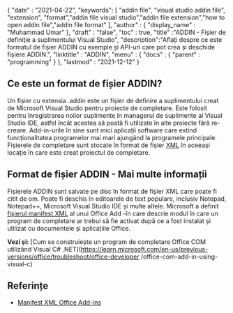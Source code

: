 {
  "date" : "2021-04-22",
  "keywords": [ "addin file", "visual studio addin file", "extension", "format","addin file visual studio","addin file extension","how to open addin file","addin file format" ],
  "author" : {
    "display_name" : "Muhammad Umar"
},
  "draft" : "false",
  "toc" : true,
  "title" :"ADDIN - Fișier de definiție a suplimentului Visual Studio",
  "description":"Aflați despre ce este formatul de fișier ADDIN cu exemple și API-uri care pot crea și deschide fișiere ADDIN.",
  "linktitle" : "ADDIN",
  "menu" : {
    "docs" : {
      "parent" : "programming"
}
},
  "lastmod" : "2021-12-12"
}

## Ce este un format de fișier ADDIN?

Un fișier cu extensia .addin este un fișier de definire a suplimentului creat de Microsoft Visual Studio pentru proiecte de completare. Este folosit pentru înregistrarea noilor suplimente în managerul de suplimente al Visual Studio IDE, astfel încât acestea să poată fi utilizate în alte proiecte fără re-creare. Add-in-urile în sine sunt mici aplicații software care extind funcționalitatea programelor mai mari ajungând la programele principale. Fișierele de completare sunt stocate în format de fișier [XML](/ro/web/xml/) în aceeași locație în care este creat proiectul de completare.

## Format de fișier ADDIN - Mai multe informații

Fișierele ADDIN sunt salvate pe disc în format de fișier XML care poate fi citit de om. Poate fi deschis în editoarele de text populare, inclusiv Notepad, Notepad++, Microsoft Visual Studio IDE și multe altele. Microsoft a definit [fișierul manifest XML](https://learn.microsoft.com/en-us/office/dev/add-ins/develop/add-in-manifests?tabs=tabid-1) al unui Office Add -în care descrie modul în care un program de completare ar trebui să fie activat după ce a fost instalat și utilizat cu documentele și aplicațiile Office.

**Vezi și:** [Cum se construiește un program de completare Office COM utilizând Visual C# .NET](https://learn.microsoft.com/en-us/previous-versions/office/troubleshoot/office-developer /office-com-add-in-using-visual-c)

## Referințe

* [Manifest XML Office Add-ins](https://learn.microsoft.com/en-us/office/dev/add-ins/develop/add-in-manifests?tabs=tabid-1)

